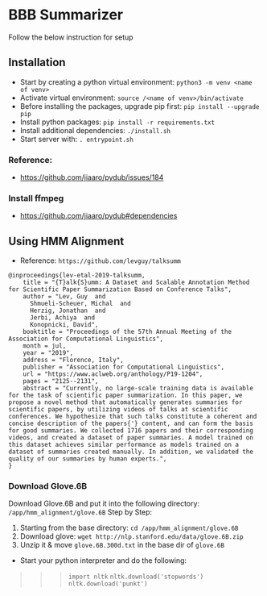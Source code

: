 # BBB Summarizer
Follow the below instruction for setup

## Installation
- Start by creating a python virtual environment: `python3 -m venv <name of venv>`
- Activate virtual environment: `source /<name of venv>/bin/activate`
- Before installing the packages, upgrade pip first: `pip install --upgrade pip`
- Install python packages: `pip install -r requirements.txt`
- Install additional dependencies: `./install.sh`
- Start server with:  `. entrypoint.sh`

### Reference:
- https://github.com/jiaaro/pydub/issues/184
### Install ffmpeg
- https://github.com/jiaaro/pydub#dependencies

## Using HMM Alignment
- Reference: `https://github.com/levguy/talksumm`
```
@inproceedings{lev-etal-2019-talksumm,
    title = "{T}alk{S}umm: A Dataset and Scalable Annotation Method for Scientific Paper Summarization Based on Conference Talks",
    author = "Lev, Guy  and
      Shmueli-Scheuer, Michal  and
      Herzig, Jonathan  and
      Jerbi, Achiya  and
      Konopnicki, David",
    booktitle = "Proceedings of the 57th Annual Meeting of the Association for Computational Linguistics",
    month = jul,
    year = "2019",
    address = "Florence, Italy",
    publisher = "Association for Computational Linguistics",
    url = "https://www.aclweb.org/anthology/P19-1204",
    pages = "2125--2131",
    abstract = "Currently, no large-scale training data is available for the task of scientific paper summarization. In this paper, we propose a novel method that automatically generates summaries for scientific papers, by utilizing videos of talks at scientific conferences. We hypothesize that such talks constitute a coherent and concise description of the papers{'} content, and can form the basis for good summaries. We collected 1716 papers and their corresponding videos, and created a dataset of paper summaries. A model trained on this dataset achieves similar performance as models trained on a dataset of summaries created manually. In addition, we validated the quality of our summaries by human experts.",
}
```

### Download Glove.6B
Download Glove.6B and put it into the following directory: `/app/hmm_alignment/glove.6B`
Step by Step:
1. Starting from the base directory: `cd /app/hmm_alignment/glove.6B`
2. Download glove: `wget http://nlp.stanford.edu/data/glove.6B.zip`
3. Unzip it & move `glove.6B.300d.txt` in the base dir of `glove.6B`

- Start your python interpreter and do the following: 
>>> `import nltk`
>>> `nltk.download('stopwords')`
>>> `nltk.download('punkt')`
